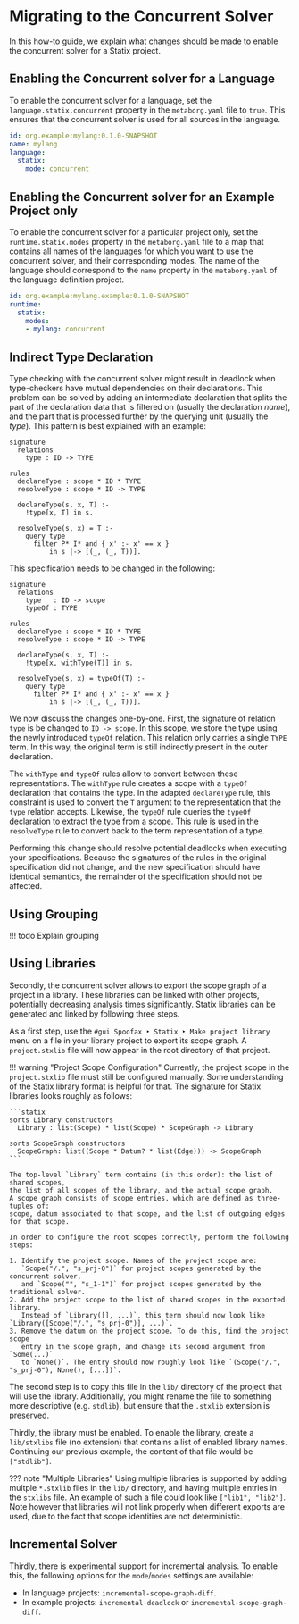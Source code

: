 # Migrating to the Concurrent Solver

In this how-to guide, we explain what changes should be made to enable the
concurrent solver for a Statix project.


## Enabling the Concurrent solver for a Language

To enable the concurrent solver for a language, set the `language.statix.concurrent`
property in the `metaborg.yaml` file to `true`. This ensures that the
concurrent solver is used for all sources in the language.

```yaml
id: org.example:mylang:0.1.0-SNAPSHOT
name: mylang
language:
  statix:
    mode: concurrent
```


## Enabling the Concurrent solver for an Example Project only

To enable the concurrent solver for a particular project only, set the
`runtime.statix.modes` property in the `metaborg.yaml` file to a map
that contains all names of the languages for which you want to use the
concurrent solver, and their corresponding modes. The name of the language
should correspond to the `name` property in the `metaborg.yaml` of the
language definition project.


```yaml
id: org.example:mylang.example:0.1.0-SNAPSHOT
runtime:
  statix:
    modes:
    - mylang: concurrent
```

## Indirect Type Declaration

Type checking with the concurrent solver might result in
deadlock when type-checkers have mutual dependencies on their declarations.
This problem can be solved by adding an intermediate declaration that splits
the part of the declaration data that is filtered on (usually the declaration
*name*), and the part that is processed further by the querying unit (usually
the *type*). This pattern is best explained with an example:

```statix
signature
  relations
    type : ID -> TYPE

rules
  declareType : scope * ID * TYPE
  resolveType : scope * ID -> TYPE

  declareType(s, x, T) :-
    !type[x, T] in s.

  resolveType(s, x) = T :-
    query type
      filter P* I* and { x' :- x' == x }
          in s |-> [(_, (_, T))].
```

This specification needs to be changed in the following:

```statix
signature
  relations
    type   : ID -> scope
    typeOf : TYPE

rules
  declareType : scope * ID * TYPE
  resolveType : scope * ID -> TYPE

  declareType(s, x, T) :-
    !type[x, withType(T)] in s.

  resolveType(s, x) = typeOf(T) :-
    query type
      filter P* I* and { x' :- x' == x }
          in s |-> [(_, (_, T))].
```

We now discuss the changes one-by-one. First, the signature of relation `type`
is be changed to `ID -> scope`. In this scope, we store the type using the
newly introduced `typeOf` relation. This relation only carries a single `TYPE`
term. In this way, the original term is still indirectly present in the outer
declaration.

The `withType` and `typeOf` rules allow to convert between these representations.
The `withType` rule creates a scope with a `typeOf` declaration that contains
the type.  In the adapted `declareType` rule, this constraint is used to
convert the `T` argument to the representation that the `type` relation accepts.
Likewise, the `typeOf` rule queries the `typeOf` declaration to extract the
type from a scope. This rule is used in the `resolveType` rule to convert
back to the term representation of a type.

Performing this change should resolve potential deadlocks when executing your
specifications. Because the signatures of the rules in the original specification
did not change, and the new specification should have identical semantics,
the remainder of the specification should not be affected.

## Using Grouping

!!! todo
    Explain grouping

## Using Libraries

Secondly, the concurrent solver allows to export the scope graph of a project in
a library. These libraries can be linked with other projects, potentially
decreasing analysis times significantly. Statix libraries can be generated and
linked by following three steps.

As a first step, use the `#gui Spoofax ‣ Statix ‣ Make project library` menu on 
a file in your library project to export its scope graph. A `project.stxlib`
file will now appear in the root directory of that project.

!!! warning "Project Scope Configuration"
    Currently, the project scope in the `project.stxlib` file must still be configured
    manually. Some understanding of the Statix library format is helpful for that.
    The signature for Statix libraries looks roughly as follows:

    ```statix
    sorts Library constructors
      Library : list(Scope) * list(Scope) * ScopeGraph -> Library

    sorts ScopeGraph constructors
      ScopeGraph: list((Scope * Datum? * list(Edge))) -> ScopeGraph
    ```

    The top-level `Library` term contains (in this order): the list of shared scopes,
    the list of all scopes of the library, and the actual scope graph.
    A scope graph consists of scope entries, which are defined as three-tuples of:
    scope, datum associated to that scope, and the list of outgoing edges for that scope.

    In order to configure the root scopes correctly, perform the following steps:

    1. Identify the project scope. Names of the project scope are:
       `Scope("/.", "s_prj-0")` for project scopes generated by the concurrent solver,
       and `Scope("", "s_1-1")` for project scopes generated by the traditional solver.
    2. Add the project scope to the list of shared scopes in the exported library.
       Instead of `Library([], ...)`, this term should now look like `Library([Scope("/.", "s_prj-0")], ...)`.
    3. Remove the datum on the project scope. To do this, find the project scope
       entry in the scope graph, and change its second argument from `Some(...)`
       to `None()`. The entry should now roughly look like `(Scope("/.", "s_prj-0"), None(), [...])`.

The second step is to copy this file in the `lib/` directory of the project
that will use the library. Additionally, you might rename the file to something
more descriptive (e.g. `stdlib`), but ensure that the `.stxlib` extension is preserved.

Thirdly, the library must be enabled. To enable the library, create a `lib/stxlibs`
file (no extension) that contains a list of enabled library names. Continuing our
previous example, the content of that file would be `["stdlib"]`.

??? note "Multiple Libraries"
    Using multiple libraries is supported by adding multple `*.stxlib` files in
    the `lib/` directory, and having multiple entries in the `stxlibs` file. An
    example of such a file could look like `["lib1", "lib2"]`. Note however that
    libraries will not link properly when different exports are used, due to the
    fact that scope identities are not deterministic.

## Incremental Solver

Thirdly, there is experimental support for incremental analysis. To enable this,
the following options for the `mode`/`modes` settings are available:

- In language projects: `incremental-scope-graph-diff`.
- In example projects: `incremental-deadlock` or `incremental-scope-graph-diff`.
